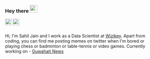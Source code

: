 ### Hey there <img src="https://media.giphy.com/media/hvRJCLFzcasrR4ia7z/giphy.gif" width="25px">
<a href="https://twitter.com/sjsahiljain">
  <img align="left" alt="Sahil Jain" | Twitter" width="22px" src="https://cdn.jsdelivr.net/npm/simple-icons@v3/icons/twitter.svg" />
</a>
<a href="https://www.linkedin.com/in/sahil-jain-717827142/">
  <img align="left" alt="Sahil's LinkdeIN" width="22px" src="https://cdn.jsdelivr.net/npm/simple-icons@v3/icons/linkedin.svg" />
</a>
                               
<br />
<br />

Hi, I'm Sahil Jain and I work as a Data Scientist at [Wizikey](https://wizikey.com/). Apart from coding, you can find me posting memes on twitter when I'm bored or playing chess or badminton or table-tennis or video games. Currently working on - [Guwahati News](https://twitter.com/guwahatinews_)
